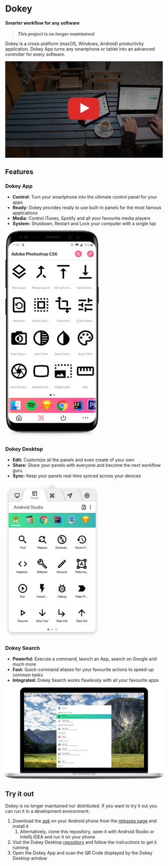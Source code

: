 # Dokey
#### Smarter workflow for any software

> **_This project is no longer maintained_**

Dokey is a cross-platform (macOS, Windows, Android) productivity application.
Dokey App turns any smartphone or tablet into an advanced controller for every software.

[![Watch the video](art/cover.jpg)](https://www.youtube.com/watch?v=EQjjOt5CJX8)

## Features

### Dokey App
- **Control:** Turn your smartphone into the ultimate control panel for your apps
- **Ready:** Dokey provides ready to use built-in panels for the most famous applications
- **Media:** Control iTunes, Spotify and all your favourite media players
- **System:** Shutdown, Restart and Lock your computer with a single tap

<img src="art/phone.png" width="300"/>


### Dokey Desktop

- **Edit:** Customize all the panels and even create of your own
- **Share:** Share your panels with everyone and become the next workflow guru
- **Sync:** Keep your panels real-time synced across your devices

<img src="art/desktop.png" width="300"/>


### Dokey Search
- **Powerful:** Execute a command, launch an App, search on Google and much more
- **Fast:** Quick-command aliases for your favourite actions to speed-up common tasks
- **Integrated:** Dokey Search works flawlessly with all your favourite apps

![](art/search.png)


## Try it out
Dokey is no longer maintained nor distributed. If you want to try it out you can run it in a development environment:

1. Download the [apk](https://github.com/arabello/dokey-android/releases/download/v0.2.0-beta/dokey-v0.2.0-beta.apk) on your Android phone from the [releases page](https://github.com/arabello/dokey-android/releases) and install it
    1. Alternatively, clone this repository, open it with Android Studio or Intellij IDEA and run it on your phone
2. Visit the Dokey Desktop [repository](https://github.com/federico-terzi/remotekey-desktop) and follow the instructions to get it running
3. Open the Dokey App and scan the QR Code displayed by the Dokey Desktop window
